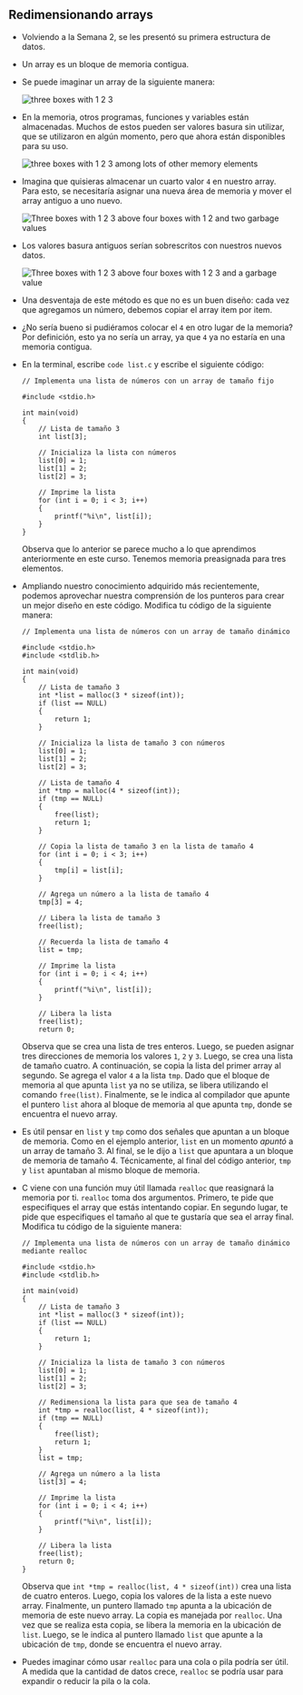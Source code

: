 Redimensionando arrays
---------------------

*   Volviendo a la Semana 2, se les presentó su primera estructura de datos.
*   Un array es un bloque de memoria contigua.
*   Se puede imaginar un array de la siguiente manera:

    ![three boxes with 1 2 3](https://cs50.harvard.edu/x/2023/notes/5/cs50Week5Slide019.png "array")
    
*   En la memoria, otros programas, funciones y variables están almacenadas. Muchos de estos pueden ser valores basura sin utilizar, que se utilizaron en algún momento, pero que ahora están disponibles para su uso.
    
    ![three boxes with 1 2 3 among lots of other memory elements](https://cs50.harvard.edu/x/2023/notes/5/cs50Week5Slide022.png "array inside memory")
    
*   Imagina que quisieras almacenar un cuarto valor `4` en nuestro array. Para esto, se necesitaría asignar una nueva área de memoria y mover el array antiguo a uno nuevo.
    
    ![Three boxes with 1 2 3 above four boxes with 1 2 and two garbage values](https://cs50.harvard.edu/x/2023/notes/5/cs50Week5Slide025.png "two arrays with garbage values")
    
*   Los valores basura antiguos serían sobrescritos con nuestros nuevos datos.
    
    ![Three boxes with 1 2 3 above four boxes with 1 2 3 and a garbage value](https://cs50.harvard.edu/x/2023/notes/5/cs50Week5Slide026.png "two arrays with garbage value")
    
*   Una desventaja de este método es que no es un buen diseño: cada vez que agregamos un número, debemos copiar el array item por item.
    
*   ¿No sería bueno si pudiéramos colocar el `4` en otro lugar de la memoria? Por definición, esto ya no sería un array, ya que `4` ya no estaría en una memoria contigua.
    
*   En la terminal, escribe `code list.c` y escribe el siguiente código:

        // Implementa una lista de números con un array de tamaño fijo
        
        #include <stdio.h>
        
        int main(void)
        {
            // Lista de tamaño 3
            int list[3];
        
            // Inicializa la lista con números
            list[0] = 1;
            list[1] = 2;
            list[2] = 3;
        
            // Imprime la lista
            for (int i = 0; i < 3; i++)
            {
                printf("%i\n", list[i]);
            }
        }
    
    Observa que lo anterior se parece mucho a lo que aprendimos anteriormente en este curso. Tenemos memoria preasignada para tres elementos.
    
*   Ampliando nuestro conocimiento adquirido más recientemente, podemos aprovechar nuestra comprensión de los punteros para crear un mejor diseño en este código. Modifica tu código de la siguiente manera:

        // Implementa una lista de números con un array de tamaño dinámico
        
        #include <stdio.h>
        #include <stdlib.h>
        
        int main(void)
        {
            // Lista de tamaño 3
            int *list = malloc(3 * sizeof(int));
            if (list == NULL)
            {
                return 1;
            }
        
            // Inicializa la lista de tamaño 3 con números
            list[0] = 1;
            list[1] = 2;
            list[2] = 3;
        
            // Lista de tamaño 4
            int *tmp = malloc(4 * sizeof(int));
            if (tmp == NULL)
            {
                free(list);
                return 1;
            }
        
            // Copia la lista de tamaño 3 en la lista de tamaño 4
            for (int i = 0; i < 3; i++)
            {
                tmp[i] = list[i];
            }
        
            // Agrega un número a la lista de tamaño 4
            tmp[3] = 4;
        
            // Libera la lista de tamaño 3
            free(list);
        
            // Recuerda la lista de tamaño 4
            list = tmp;
        
            // Imprime la lista
            for (int i = 0; i < 4; i++)
            {
                printf("%i\n", list[i]);
            }
        
            // Libera la lista
            free(list);
            return 0;
    
    Observa que se crea una lista de tres enteros. Luego, se pueden asignar tres direcciones de memoria los valores `1`, `2` y `3`. Luego, se crea una lista de tamaño cuatro. A continuación, se copia la lista del primer array al segundo. Se agrega el valor `4` a la lista `tmp`. Dado que el bloque de memoria al que apunta `list` ya no se utiliza, se libera utilizando el comando `free(list)`. Finalmente, se le indica al compilador que apunte el puntero `list` ahora al bloque de memoria al que apunta `tmp`, donde se encuentra el nuevo array.
    
*   Es útil pensar en `list` y `tmp` como dos señales que apuntan a un bloque de memoria. Como en el ejemplo anterior, `list` en un momento _apuntó_ a un array de tamaño 3. Al final, se le dijo a `list` que apuntara a un bloque de memoria de tamaño 4. Técnicamente, al final del código anterior, `tmp` y `list` apuntaban al mismo bloque de memoria.
    
*   C viene con una función muy útil llamada `realloc` que reasignará la memoria por ti. `realloc` toma dos argumentos. Primero, te pide que especifiques el array que estás intentando copiar. En segundo lugar, te pide que especifiques el tamaño al que te gustaría que sea el array final. Modifica tu código de la siguiente manera:

        // Implementa una lista de números con un array de tamaño dinámico mediante realloc
        
        #include <stdio.h>
        #include <stdlib.h>
        
        int main(void)
        {
            // Lista de tamaño 3
            int *list = malloc(3 * sizeof(int));
            if (list == NULL)
            {
                return 1;
            }
        
            // Inicializa la lista de tamaño 3 con números
            list[0] = 1;
            list[1] = 2;
            list[2] = 3;
        
            // Redimensiona la lista para que sea de tamaño 4
            int *tmp = realloc(list, 4 * sizeof(int));
            if (tmp == NULL)
            {
                free(list);
                return 1;
            }
            list = tmp;
        
            // Agrega un número a la lista
            list[3] = 4;
        
            // Imprime la lista
            for (int i = 0; i < 4; i++)
            {
                printf("%i\n", list[i]);
            }
        
            // Libera la lista
            free(list);
            return 0;
        }
    
    Observa que `int *tmp = realloc(list, 4 * sizeof(int))` crea una lista de cuatro enteros. Luego, copia los valores de la lista a este nuevo array. Finalmente, un puntero llamado `tmp` apunta a la ubicación de memoria de este nuevo array. La copia es manejada por `realloc`. Una vez que se realiza esta copia, se libera la memoria en la ubicación de `list`. Luego, se le indica al puntero llamado `list` que apunte a la ubicación de `tmp`, donde se encuentra el nuevo array.
    
*   Puedes imaginar cómo usar `realloc` para una cola o pila podría ser útil. A medida que la cantidad de datos crece, `realloc` se podría usar para expandir o reducir la pila o la cola.